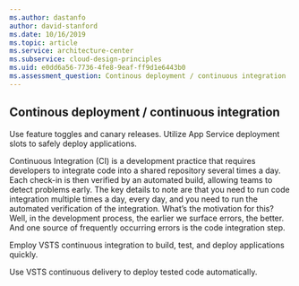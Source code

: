 ```yaml
---
ms.author: dastanfo
author: david-stanford
ms.date: 10/16/2019
ms.topic: article
ms.service: architecture-center
ms.subservice: cloud-design-principles
ms.uid: e0dd6a56-7736-4fe8-9eaf-ff9d1e6443b0
ms.assessment_question: Continous deployment / continuous integration
---
```

## Continous deployment / continuous integration

Use feature toggles and canary releases. Utilize App Service deployment slots to safely deploy applications.

Continuous Integration (CI) is a development practice that requires developers to integrate code into a shared repository several times a day. Each check-in is then verified by an automated build, allowing teams to detect problems early. The key details to note are that you need to run code integration multiple times a day, every day, and you need to run the automated verification of the integration. What’s the motivation for this? Well, in the development process, the earlier we surface errors, the better. And one source of frequently occurring errors is the code integration step.

Employ VSTS continuous integration to build, test, and deploy applications quickly.

Use VSTS continuous delivery to deploy tested code automatically.
